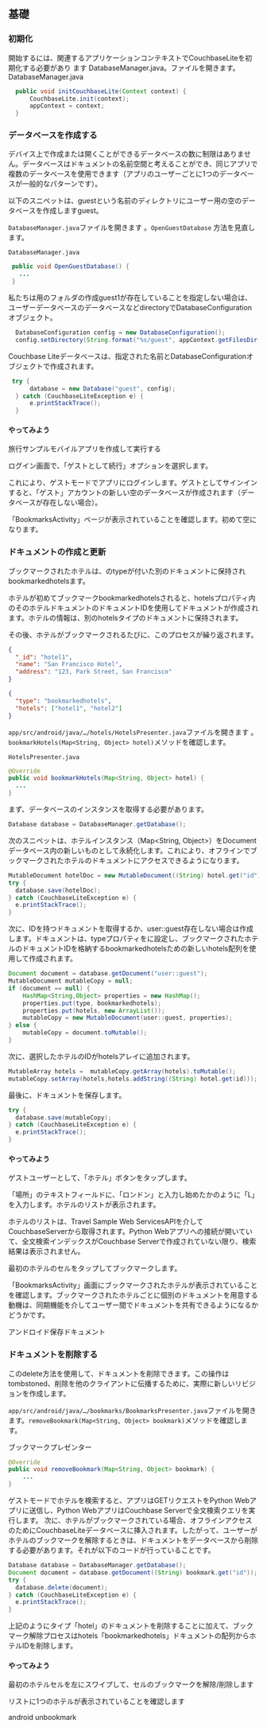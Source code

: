## 基礎
### 初期化
開始するには、関連するアプリケーションコンテキストでCouchbaseLiteを初期化する必要があり ます DatabaseManager.java。ファイルを開きます。 DatabaseManager.java

```JAVA
  public void initCouchbaseLite(Context context) {
      CouchbaseLite.init(context);
      appContext = context;
  }
```

### データベースを作成する
デバイス上で作成または開くことができるデータベースの数に制限はありません。データベースはドキュメントの名前空間と考えることができ、同じアプリで複数のデータベースを使用できます（アプリのユーザーごとに1つのデータベースが一般的なパターンです）。

以下のスニペットは、guestという名前のディレクトリにユーザー用の空のデータベースを作成しますguest。

`DatabaseManager.java`ファイルを開きます 。`OpenGuestDatabase` 方法を見直します。

`DatabaseManager.java`

```JAVA
 public void OpenGuestDatabase() {
   ...
 }
```

私たちは用のフォルダの作成guest1が存在していることを指定しない場合は、ユーザーデータベースのデータベースなどdirectoryでDatabaseConfigurationオブジェクト。

```JAVA
  DatabaseConfiguration config = new DatabaseConfiguration();
  config.setDirectory(String.format("%s/guest", appContext.getFilesDir()));
```

Couchbase Liteデータベースは、指定された名前とDatabaseConfigurationオブジェクトで作成されます。

```JAVA
 try {
      database = new Database("guest", config);
  } catch (CouchbaseLiteException e) {
      e.printStackTrace();
  }
```

#### やってみよう
旅行サンプルモバイルアプリを作成して実行する

ログイン画面で、「ゲストとして続行」オプションを選択します。

これにより、ゲストモードでアプリにログインします。ゲストとしてサインインすると、「ゲスト」アカウントの新しい空のデータベースが作成されます（データベースが存在しない場合）。

「BookmarksActivity」ページが表示されていることを確認します。初めて空になります。

### ドキュメントの作成と更新
ブックマークされたホテルは、のtypeが付いた別のドキュメントに保持されbookmarkedhotelsます。

ホテルが初めてブックマークbookmarkedhotelsされると、hotelsプロパティ内のそのホテルドキュメントのドキュメントIDを使用してドキュメントが作成されます。ホテルの情報は、別のhotelsタイプのドキュメントに保持されます。

その後、ホテルがブックマークされるたびに、このプロセスが繰り返されます。

```JSON
{
  "_id": "hotel1",
  "name": "San Francisco Hotel",
  "address": "123, Park Street, San Francisco"
}

{
  "type": "bookmarkedhotels",
  "hotels": ["hotel1", "hotel2"]
}
```

`app/src/android/java/…/hotels/HotelsPresenter.java`ファイルを開きます 。`bookmarkHotels(Map<String, Object> hotel)`メソッドを確認します。

`HotelsPresenter.java`

```JAVA
@Override
public void bookmarkHotels(Map<String, Object> hotel) {
  ...
}
```

まず、データベースのインスタンスを取得する必要があります。

```JAVA
Database database = DatabaseManager.getDatabase();
```

次のスニペットは、ホテルインスタンス（Map<String, Object>）をDocumentデータベース内の新しいものとして永続化します。これにより、オフラインでブックマークされたホテルのドキュメントにアクセスできるようになります。

```JAVA
MutableDocument hotelDoc = new MutableDocument((String) hotel.get("id"), hotel);
try {
  database.save(hotelDoc);
} catch (CouchbaseLiteException e) {
  e.printStackTrace();
}
```

次に、IDを持つドキュメントを取得するか、user::guest存在しない場合は作成します。ドキュメントは、typeプロパティをに設定し、ブックマークされたホテルのドキュメントIDを格納するbookmarkedhotelsための新しいhotels配列を使用して作成されます。

```JAVA
Document document = database.getDocument("user::guest");
MutableDocument mutableCopy = null;
if (document == null) {
	HashMap<String,Object> properties = new HashMap();
	properties.put(type, bookmarkedhotels);
	properties.put(hotels, new ArrayList());
	mutableCopy = new MutableDocument(user::guest, properties);
} else {
	mutableCopy = document.toMutable();
}
```

次に、選択したホテルのIDがhotelsアレイに追加されます。

```JAVA
MutableArray hotels =  mutableCopy.getArray(hotels).toMutable();
mutableCopy.setArray(hotels,hotels.addString((String) hotel.get(id)));
```

最後に、ドキュメントを保存します。

```JAVA
try {
  database.save(mutableCopy);
} catch (CouchbaseLiteException e) {
  e.printStackTrace();
}
```

#### やってみよう
ゲストユーザーとして、「ホテル」ボタンをタップします。

「場所」のテキストフィールドに、「ロンドン」と入力し始めたかのように「L」を入力します。ホテルのリストが表示されます。

ホテルのリストは、Travel Sample Web ServicesAPIを介してCouchbaseServerから取得されます。Python Webアプリへの接続が開いていて、全文検索インデックスがCouchbase Serverで作成されていない限り、検索結果は表示されません。

最初のホテルのセルをタップしてブックマークします。

「BookmarksActivity」画面にブックマークされたホテルが表示されていることを確認します。ブックマークされたホテルごとに個別のドキュメントを用意する動機は、同期機能を介してユーザー間でドキュメントを共有できるようになるかどうかです。

アンドロイド保存ドキュメント
### ドキュメントを削除する
このdelete方法を使用して、ドキュメントを削除できます。この操作はtombstoned、削除を他のクライアントに伝播するために、実際に新しいリビジョンを作成します。

`app/src/android/java/…/bookmarks/BookmarksPresenter.java`ファイルを開きます。`removeBookmark(Map<String, Object> bookmark)`メソッドを確認します。

ブックマークプレゼンター

```JAVA
@Override
public void removeBookmark(Map<String, Object> bookmark) {
    ...
}
```

ゲストモードでホテルを検索すると、アプリはGETリクエストをPython Webアプリに送信し、Python WebアプリはCouchbase Serverで全文検索クエリを実行します。
次に、ホテルがブックマークされている場合、オフラインアクセスのためにCouchbaseLiteデータベースに挿入されます。したがって、ユーザーがホテルのブックマークを解除するときは、ドキュメントをデータベースから削除する必要があります。それが以下のコードが行っていることです。

```JAVA
Database database = DatabaseManager.getDatabase();
Document document = database.getDocument((String) bookmark.get("id"));
try {
  database.delete(document);
} catch (CouchbaseLiteException e) {
  e.printStackTrace();
}
```

上記のようにタイプ「hotel」のドキュメントを削除することに加えて、ブックマーク解除プロセスはhotels「bookmarkedhotels」ドキュメントの配列からホテルIDを削除します。

#### やってみよう
最初のホテルセルを左にスワイプして、セルのブックマークを解除/削除します

リストに1つのホテルが表示されていることを確認します

android unbookmark
